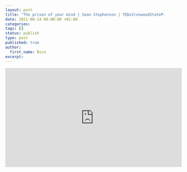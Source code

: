 ```yaml
---
layout: post
title: "The prison of your mind | Sean Stephenson | TEDxIronwoodStatePrison | 13 juin 2014"
date: 2021-08-14 00:00:00 +02:00
categories:
tags: []
status: publish
type: post
published: true
author:
  first_name: Nico
excerpt:
---
```


<iframe width="560" height="315" src="https://www.youtube-nocookie.com/embed/VaRO5-V1uK0" title="YouTube video player" frameborder="0" allow="accelerometer; autoplay; clipboard-write; encrypted-media; gyroscope; picture-in-picture" allowfullscreen></iframe>
